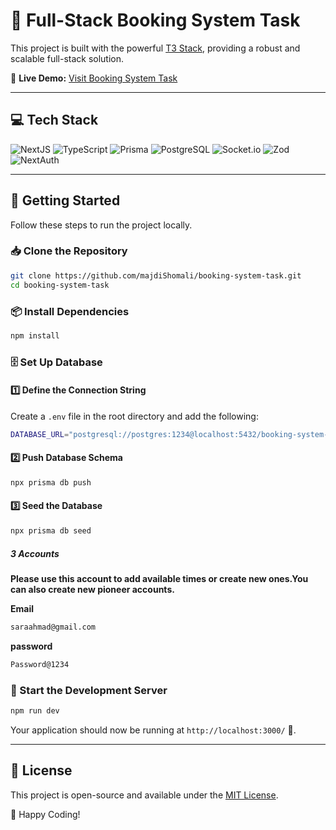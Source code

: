 # 🚀 Full-Stack Booking System Task

This project is built with the powerful [T3 Stack](https://create.t3.gg/), providing a robust and scalable full-stack solution.

🔗 **Live Demo:** [Visit Booking System Task](https://majdi-shomali.vercel.app/)

---

## 💻 Tech Stack

![NextJS](https://img.shields.io/badge/Next.js-000000?style=for-the-badge&logo=nextdotjs&logoColor=white)
![TypeScript](https://img.shields.io/badge/TypeScript-3178C6?style=for-the-badge&logo=typescript&logoColor=white)
![Prisma](https://img.shields.io/badge/Prisma-3982CE?style=for-the-badge&logo=Prisma&logoColor=white)
![PostgreSQL](https://img.shields.io/badge/PostgreSQL-4169e1?style=for-the-badge&logo=postgresql&logoColor=white)
![Socket.io](https://img.shields.io/badge/Socket.io-010101?style=for-the-badge&logo=Socket.io&logoColor=white)
![Zod](https://img.shields.io/badge/Zod-3E67B1?style=for-the-badge&logo=zod&logoColor=white)
![NextAuth](https://img.shields.io/badge/NextAuth-red?style=for-the-badge)

---

## 🚀 Getting Started

Follow these steps to run the project locally.

### 📥 Clone the Repository

```sh
git clone https://github.com/majdiShomali/booking-system-task.git
cd booking-system-task
```

### 📦 Install Dependencies

```sh
npm install
```

### 🗄️ Set Up Database

#### 1️⃣ Define the Connection String

Create a `.env` file in the root directory and add the following:

```sh
DATABASE_URL="postgresql://postgres:1234@localhost:5432/booking-system-task"
```

#### 2️⃣ Push Database Schema

```sh
npx prisma db push
```

#### 3️⃣ Seed the Database

```sh
npx prisma db seed
```
##### 3️ Accounts
**Please use this account to add available times or create new ones.You can also create new pioneer accounts.** 

**Email**
```sh
saraahmad@gmail.com
```
**password**
```sh
Password@1234
```


### 🚀 Start the Development Server

```sh
npm run dev
```

Your application should now be running at `http://localhost:3000/` 🎉.

---

## 📜 License

This project is open-source and available under the [MIT License](LICENSE).

🚀 Happy Coding!

